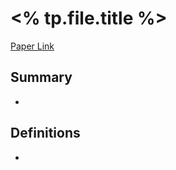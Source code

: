 # <% tp.file.title %>

[Paper Link](<% tp.frontmatter.paper_link %>)

## Summary

- 
## Definitions

- 